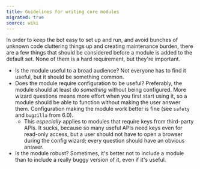 ```yaml
---
title: Guidelines for writing core modules
migrated: true
source: wiki
---
```


In order to keep the bot easy to set up and run, and avoid bunches of unknown code cluttering things up and creating maintenance burden, there are a few things that should be considered before a module is added to the default set. None of them is a hard requirement, but they're important.

* Is the module useful to a broad audience? Not everyone has to find it useful, but it should be something common.
* Does the module require configuration to be useful? Preferably, the module should at least do *something* without being configured. More wizard questions means more effort when you first start using it, so a module should be able to function without making the user answer them. Configuration making the module work better is fine (see `safety` and `bugzilla` from 6.0).
    * This *especially* applies to modules that require keys from third-party APIs. It sucks, because so many useful APIs need keys even for read-only access, but a user should not have to open a browser during the config wizard; every question should have an obvious answer.
* Is the module robust? Sometimes, it's better not to include a module than to include a really buggy version of it, even if it's useful.
